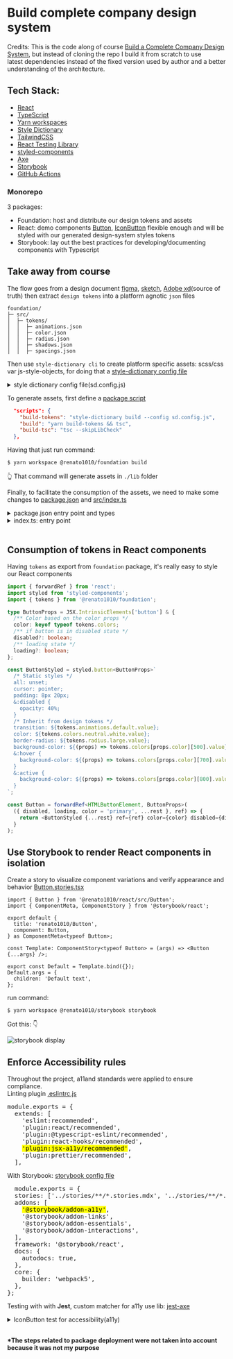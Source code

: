 # Build complete company design system

Credits: This is the code along of course [Build a Complete Company Design System](https://www.newline.co/courses/build-a-complete-company-design-system), but instead of cloning the repo I build it from scratch to use  
latest dependencies instead of the fixed version used by author and a better understanding of the architecture.

## Tech Stack:

- [React](https://beta.reactjs.org/)
- [TypeScript](https://www.typescriptlang.org/)
- [Yarn workspaces](https://yarnpkg.com/)
- [Style Dictionary](https://amzn.github.io/style-dictionary/#/)
- [TailwindCSS](https://tailwindcss.com/)
- [React Testing Library](https://testing-library.com/docs/react-testing-library/intro/)
- [styled-components](https://styled-components.com/)
- [Axe](https://www.deque.com/axe/)
- [Storybook](https://storybook.js.org/)
- [GitHub Actions](https://github.com/features/actions)

### Monorepo

3 packages:

- Foundation: host and distribute our design tokens and assets
- React: demo components [Button](packages/react/src/Button.tsx), [IconButton](packages/react/src/IconButton.tsx) flexible enough and will be styled with our generated design-system styles tokens
- Storybook: lay out the best practices for developing/documenting components with Typescript

## Take away from course

The flow goes from a design document [figma](https://www.figma.com/), [sketch](https://www.sketch.com/), [Adobe xd](https://helpx.adobe.com/support/xd.html)(source of truth) then extract `design tokens` into a platform agnotic `json` files

    foundation/
    ├─ src/
    │  ├─ tokens/
    │  │  ├─ animations.json
    │  │  ├─ color.json
    │  │  ├─ radius.json
    │  │  ├─ shadows.json
    │  │  ├─ spacings.json

Then use `style-dictionary cli` to create platform specific assets: scss/css var js-style-objects, for doing that a
[style-dictionary config file](packages/foundation/sd.config.js)

<details>
  <summary>style dictionary config file(sd.config.js)</summary>
  <pre>
module.exports = {
  source: ['src/tokens/**/*.json'],
  platforms: {
    scss: {
      transformGroup: 'scss',
      buildPath: 'lib/tokens/scss/',
      files: [
        {
          destination: 'tokens.scss',
          format: 'scss/variables',
        },
      ],
    },
    css: {
      transformGroup: 'css',
      buildPath: 'lib/tokens/css/',
      files: [
        {
          destination: 'tokens.css',
          format: 'css/variables',
        },
      ],
    },
    'js-src': {
      transformGroup: 'js',
      buildPath: 'src/tokens/js/',
      files: [
        {
          name: 'tokens',
          destination: 'tokens.js',
          format: 'javascript/module',
        },
      ],
    },
    js: {
      transformGroup: 'js',
      buildPath: 'lib/tokens/js/',
      files: [
        {
          name: 'tokens',
          destination: 'tokens.js',
          format: 'javascript/module',
        },
      ],
    },
  },
};
</pre>
</details>

To generate assets, first define a [package script](packages/foundation/package.json)

```json
  "scripts": {
    "build-tokens": "style-dictionary build --config sd.config.js",
    "build": "yarn build-tokens && tsc",
    "build-tsc": "tsc --skipLibCheck"
  },
```

Having that just run command:

```bash
$ yarn workspace @renato1010/foundation build
```

👆️ That command will generate assets in `./lib` folder

Finally, to facilitate the consumption of the assets, we need to make some changes to [package.json](packages/foundation/package.json) and [src/index.ts](packages/foundation/src/index.ts)

<details>
  <summary>package.json entry point and types</summary>
  <pre>
  {
  "name": "@renato1010/foundation",
  "packageManager": "yarn@3.3.1",
  "main": "./lib/index.js",
  "types": "./lib/index.d.ts",

  </pre>
</details>
<details>
  <summary>index.ts: entry point</summary>
  <pre>
import tokens from './tokens/js/tokens';

export { tokens };

  </pre>
</details>

<br>

## Consumption of tokens in React components

Having `tokens` as export from `foundation` package, it's really easy to style our React components

```ts
import { forwardRef } from 'react';
import styled from 'styled-components';
import { tokens } from '@renato1010/foundation';

type ButtonProps = JSX.IntrinsicElements['button'] & {
  /** Color based on the color props */
  color: keyof typeof tokens.colors;
  /** if button is in disabled state */
  disabled?: boolean;
  /** loading state */
  loading?: boolean;
};

const ButtonStyled = styled.button<ButtonProps>`
  /* Static styles */
  all: unset;
  cursor: pointer;
  padding: 8px 20px;
  &:disabled {
    opacity: 40%;
  }
  /* Inherit from design tokens */
  transition: ${tokens.animations.default.value};
  color: ${tokens.colors.neutral.white.value};
  border-radius: ${tokens.radius.large.value};
  background-color: ${(props) => tokens.colors[props.color][500].value};
  &:hover {
    background-color: ${(props) => tokens.colors[props.color][700].value};
  }
  &:active {
    background-color: ${(props) => tokens.colors[props.color][800].value};
  }
`;

const Button = forwardRef<HTMLButtonElement, ButtonProps>(
  ({ disabled, loading, color = 'primary', ...rest }, ref) => {
    return <ButtonStyled {...rest} ref={ref} color={color} disabled={disabled || loading} />;
  }
);
```

## Use Storybook to render React components in isolation

Create a story to visualize component variations and verify appearance and behavior
[Button.stories.tsx](packages/storybook/stories/Button.stories.tsx)

```tsx
import { Button } from '@renato1010/react/src/Button';
import { ComponentMeta, ComponentStory } from '@storybook/react';

export default {
  title: 'renato1010/Button',
  component: Button,
} as ComponentMeta<typeof Button>;

const Template: ComponentStory<typeof Button> = (args) => <Button {...args} />;

export const Default = Template.bind({});
Default.args = {
  children: 'Default text',
};
```

run command:

```bash
$ yarn workspace @renato1010/storybook storybook
```

Got this: 👇️

![storybook display](https://losormorpino-public-media.s3.us-east-2.amazonaws.com/c300tuy.png)

## Enforce Accessibility rules

Throughout the project, a11and standards were applied to ensure compliance.  
Linting plugin [.eslintrc.js](.eslintrc.js)

<pre>
module.exports = {
  extends: [
    'eslint:recommended',
    'plugin:react/recommended',
    'plugin:@typescript-eslint/recommended',
    'plugin:react-hooks/recommended',
    <mark>'plugin:jsx-a11y/recommended'</mark>,
    'plugin:prettier/recommended',
  ],
</pre>

With Storybook: [storybook config file](packages/storybook/.storybook/main.js)

<pre>
  module.exports = {
  stories: ['../stories/**/*.stories.mdx', '../stories/**/*.stories.@(js|jsx|ts|tsx)'],
  addons: [
    <mark>'@storybook/addon-a11y'</mark>,
    '@storybook/addon-links',
    '@storybook/addon-essentials',
    '@storybook/addon-interactions',
  ],
  framework: '@storybook/react',
  docs: {
    autodocs: true,
  },
  core: {
    builder: 'webpack5',
  },
};
</pre>

Testing with with **Jest**, custom matcher for a11y
use lib: [jest-axe](https://www.npmjs.com/package/jest-axe)

<details>
  <summary>IconButton test for accessibility(a11y)</summary>
  <pre>
import React from 'react';
import { IconButton } from '../src/IconButton';
import { render, fireEvent, screen } from '@testing-library/react';
<mark>import { axe, toHaveNoViolations } from 'jest-axe'</mark>;
import '@testing-library/jest-dom';

<mark>expect.extend(toHaveNoViolations)</mark>;

test('tests icon button render and click callback', async () => {
const handleClick = jest.fn();

const { container } = render(
<IconButton onClick={handleClick} aria-label="icon button">
<svg
xmlns="http://www.w3.org/2000/svg"
fill="none"
viewBox="0 0 24 24"
strokeWidth="1.5"
stroke="currentColor"
style={{ width: '1em', height: '1em' }} >
<path
          strokeLinecap="round"
          strokeLinejoin="round"
          d="M9.813 15.904L9 18.75l-.813-2.846a4.5 4.5 0 00-3.09-3.09L2.25 12l2.846-.813a4.5 4.5 0 003.09-3.09L9 5.25l.813 2.846a4.5 4.5 0 003.09 3.09L15.75 12l-2.846.813a4.5 4.5 0 00-3.09 3.09zM18.259 8.715L18 9.75l-.259-1.035a3.375 3.375 0 00-2.455-2.456L14.25 6l1.036-.259a3.375 3.375 0 002.455-2.456L18 2.25l.259 1.035a3.375 3.375 0 002.456 2.456L21.75 6l-1.035.259a3.375 3.375 0 00-2.456 2.456zM16.894 20.567L16.5 21.75l-.394-1.183a2.25 2.25 0 00-1.423-1.423L13.5 18.75l1.183-.394a2.25 2.25 0 001.423-1.423l.394-1.183.394 1.183a2.25 2.25 0 001.423 1.423l1.183.394-1.183.394a2.25 2.25 0 00-1.423 1.423z"
        />
</svg>
</IconButton>
);
<mark display="inline">
const results = await axe(container);
expect(results).toHaveNoViolations();
</mark>

fireEvent.click(screen.getByRole('button'));

expect(handleClick).toHaveBeenCalledTimes(1);
});

  </pre>
</details>

<br>

**\*The steps related to package deployment were not taken into account because it was not my purpose**
